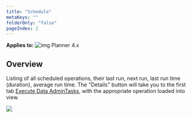 ```yaml
---
title: "Schedule"
metaKeys: ""
folderOnly: "false"
pageIndex: 2
---
```


 **Applies to:** ![img](https://profitbasedocs.blob.core.windows.net/icons/yes-icon.png) Planner 4.x

## Overview

Listing of all scheduled operations, their last run, next run, last run time (duration), average run time.
The "Details" button will take you to the first tab [Execute Data AdminTasks](execute-data-admin-tasks.md), with the appropriate operation loaded into view.

![](https://profitbasedocs.blob.core.windows.net/plannerimages/Schedule.png)

